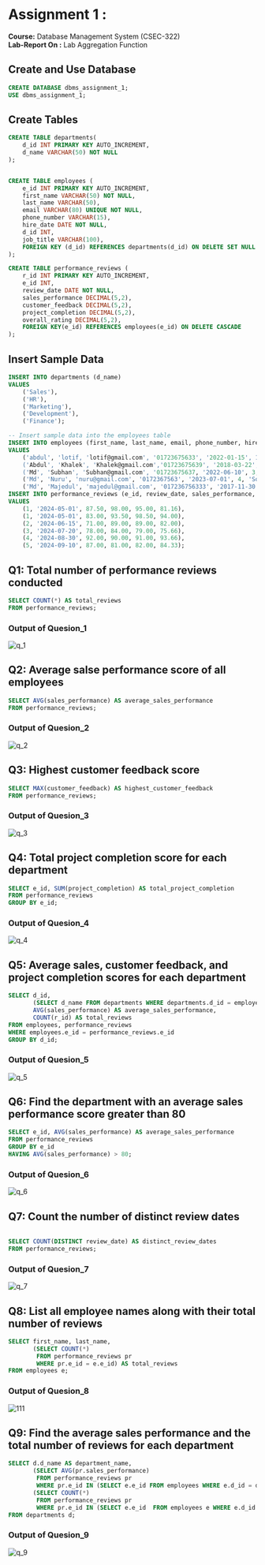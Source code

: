 # Assignment 1 :
**Course:** Database Management System  (CSEC-322)<br />
**Lab-Report On :** Lab Aggregation Function
## Create and Use Database
```sql
CREATE DATABASE dbms_assignment_1;
USE dbms_assignment_1;
```

## Create Tables
```sql
CREATE TABLE departments( 
    d_id INT PRIMARY KEY AUTO_INCREMENT,
    d_name VARCHAR(50) NOT NULL
);


CREATE TABLE employees (
    e_id INT PRIMARY KEY AUTO_INCREMENT,
    first_name VARCHAR(50) NOT NULL,
    last_name VARCHAR(50),
    email VARCHAR(80) UNIQUE NOT NULL,
    phone_number VARCHAR(15),
    hire_date DATE NOT NULL,
    d_id INT,
    job_title VARCHAR(100),
    FOREIGN KEY (d_id) REFERENCES departments(d_id) ON DELETE SET NULL
);

CREATE TABLE performance_reviews (
    r_id INT PRIMARY KEY AUTO_INCREMENT,
    e_id INT,
    review_date DATE NOT NULL,
    sales_performance DECIMAL(5,2),
    customer_feedback DECIMAL(5,2),
    project_completion DECIMAL(5,2),
    overall_rating DECIMAL(5,2),
    FOREIGN KEY(e_id) REFERENCES employees(e_id) ON DELETE CASCADE
);
```

## Insert Sample Data
```sql
INSERT INTO departments (d_name)
VALUES 
    ('Sales'),
    ('HR'),
    ('Marketing'),
    ('Development'),
    ('Finance');

-- Insert sample data into the employees table
INSERT INTO employees (first_name, last_name, email, phone_number, hire_date, d_id, job_title)
VALUES
    ('abdul', 'lotif, 'lotif@gmail.com', '01723675633', '2022-01-15', 1, 'Sales Manager'),
    ('Abdul', 'Khalek', 'Khalek@gmail.com','01723675639', '2018-03-22', 2, 'HR Manager'),
    ('Md', 'Subhan', 'Subhan@gmail.com', '01723675637, '2022-06-10', 3, 'Marketing Specialist'),
    ('Md', 'Nuru', 'nuru@gmail.com', '0172367563', '2023-07-01', 4, 'Software Engineer'),
    ('Md', 'Majedul', 'majedul@gmail.com', '017236756333', '2017-11-30', 5, 'Accountant');
INSERT INTO performance_reviews (e_id, review_date, sales_performance, customer_feedback, project_completion, overall_rating)
VALUES
    (1, '2024-05-01', 87.50, 98.00, 95.00, 81.16),
    (1, '2024-05-01', 83.00, 93.50, 98.50, 94.00),
    (2, '2024-06-15', 71.00, 89.00, 89.00, 82.00),
    (3, '2024-07-20', 78.00, 84.00, 79.00, 75.66),
    (4, '2024-08-30', 92.00, 90.00, 91.00, 93.66),
    (5, '2024-09-10', 87.00, 81.00, 82.00, 84.33);

```

## Q1: Total number of performance reviews conducted
```sql
SELECT COUNT(*) AS total_reviews
FROM performance_reviews;
```
### Output of Quesion_1
![q_1](https://github.com/user-attachments/assets/149004d1-8825-411d-a353-d568d3c97d94)
## Q2: Average salse performance score of all employees
```sql
SELECT AVG(sales_performance) AS average_sales_performance
FROM performance_reviews;
```
### Output of Quesion_2
![q_2](https://github.com/user-attachments/assets/57e02be3-a0bc-472e-9868-ac019b28e259)


## Q3: Highest customer feedback score
```sql
SELECT MAX(customer_feedback) AS highest_customer_feedback
FROM performance_reviews;
```
### Output of Quesion_3
![q_3](https://github.com/user-attachments/assets/65486a52-41c8-4037-bc07-7cd48c9aec20)


## Q4: Total project completion score for each department
```sql
SELECT e_id, SUM(project_completion) AS total_project_completion
FROM performance_reviews
GROUP BY e_id;
```
### Output of Quesion_4
![q_4](https://github.com/user-attachments/assets/0914183b-bdac-4ce0-bcb1-58ab9d6a3845)


## Q5: Average sales, customer feedback, and project completion scores for each department
```sql
SELECT d_id,
       (SELECT d_name FROM departments WHERE departments.d_id = employees.d_id) AS department_name,
       AVG(sales_performance) AS average_sales_performance,
       COUNT(r_id) AS total_reviews
FROM employees, performance_reviews
WHERE employees.e_id = performance_reviews.e_id
GROUP BY d_id;

```
### Output of Quesion_5

![q_5](https://github.com/user-attachments/assets/df1ac36f-157c-4f8d-9f79-d5ca52b82b43)

## Q6: Find the department with an average sales performance score greater than 80
```sql
SELECT e_id, AVG(sales_performance) AS average_sales_performance
FROM performance_reviews
GROUP BY e_id
HAVING AVG(sales_performance) > 80;
```
### Output of Quesion_6

![q_6](https://github.com/user-attachments/assets/a33e941e-b85c-43f6-81ac-f2968a35b4e8)

## Q7: Count the number of distinct review dates
```sql

SELECT COUNT(DISTINCT review_date) AS distinct_review_dates
FROM performance_reviews;
```
### Output of Quesion_7

![q_7](https://github.com/user-attachments/assets/e107aee0-7139-4f6f-987c-2a3a4f4402ab)

## Q8: List all employee names along with their total number of reviews
```sql
SELECT first_name, last_name, 
       (SELECT COUNT(*) 
        FROM performance_reviews pr 
        WHERE pr.e_id = e.e_id) AS total_reviews
FROM employees e;

```
### Output of Quesion_8
![111](https://github.com/user-attachments/assets/00134ff4-0b9a-441c-b7cb-2dcb25256a09)

## Q9: Find the average sales performance and the total number of reviews for each department
```sql
SELECT d.d_name AS department_name,
       (SELECT AVG(pr.sales_performance)
        FROM performance_reviews pr
        WHERE pr.e_id IN (SELECT e.e_id FROM employees WHERE e.d_id = d.d_id)) AS average_sales_performance,
       (SELECT COUNT(*)
        FROM performance_reviews pr
        WHERE pr.e_id IN (SELECT e.e_id  FROM employees e WHERE e.d_id = d.d_id)) AS total_reviews
FROM departments d;
```
### Output of Quesion_9
![q_9](https://github.com/user-attachments/assets/4352c23e-40e0-46e6-aaf1-ea875274fa3d)
